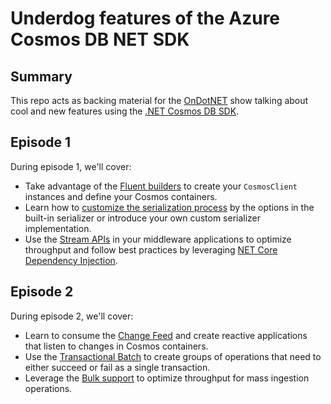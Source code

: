 # Underdog features of the Azure Cosmos DB NET SDK

## Summary

This repo acts as backing material for the [OnDotNET](https://channel9.msdn.com/Shows/On-NET) show talking about cool and new features using the [.NET Cosmos DB SDK](https://docs.microsoft.com/azure/cosmos-db/sql-api-sdk-dotnet-standard).

## Episode 1

During episode 1, we'll cover:

* Take advantage of the [Fluent builders](./src/episode1/builder/) to create your `CosmosClient` instances and define your Cosmos containers.
* Learn how to [customize the serialization process](./src/episode1/customserializer/) by the options in the built-in serializer or introduce your own custom serializer implementation.
* Use the [Stream APIs](./src/episode1/streams/) in your middleware applications to optimize throughput and follow best practices by leveraging [NET Core Dependency Injection](./src/episode1/streams/startup.cs).

## Episode 2

During episode 2, we'll cover:

* Learn to consume the [Change Feed](./src/episode2/changefeed/) and create reactive applications that listen to changes in Cosmos containers.
* Use the [Transactional Batch](./src/episode2/batch/) to create groups of operations that need to either succeed or fail as a single transaction.
* Leverage the [Bulk support](./src/episode2/bulk/) to optimize throughput for mass ingestion operations.
